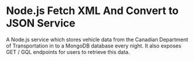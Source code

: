 # Node.js Fetch XML And Convert to JSON Service

A Node.js service which stores vehicle data from the Canadian Department of Transportation in to a MongoDB database every night. It also exposes GET / GQL endpoints for users to retrieve this data.

